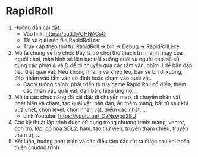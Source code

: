 # RapidRoll
1. Hướng dẫn cài đặt:
   + Vào link: https://cutt.ly/GHNAGsO
   + Tải và giải nén file RapidRoll.rar
   + Truy cập theo thứ tự: RapidRoll -> bin -> Debug -> RapidRoll.exe
2. Mô tả chung về trò chơi: Đây là trò chơi thử thách trí nhanh nhạy của người chơi, màn hình sẽ liên tục trôi xuống dưới và người chơi sẽ sử dụng các phím A và D để di chuyển qua các tấm ván, phím J để bắn đạn tiêu diệt quái vật. Nếu không nhanh và khéo léo, bạn sẽ bị rơi xuống, đáp nhầm vào tấm ván có đinh hoặc chạm vào quái vật.
   + Các ý tưởng chính: phát triển từ tựa game Rapid Roll cổ điển, thêm các nhân vật, quái vật, đạn bắn, hiệu ứng nổ,...
3. Mô tả các chức năng đã cài đặt: di chuyển map, di chuyển nhân vật, phát hiện va chạm, tạo quái vật, bắn đạn, ăn thêm mạng, bất tử sau khi vừa chết, chọn level, chọn nhân vật, điểm cao nhất, ... 
   + Link Youtube: https://youtu.be/_OzNswpq2BU
4. Các kỹ thuật lập trình được sử dụng trong chương trình: mảng, vector, con trỏ, lớp, đồ họa SDL2, hàm, tạo thư viện, truyền tham chiếu, truyền tham trị, ...
5. Kết luận, hướng phát triển và các điều tâm đắc rút ra được sau khi hoàn thiện chương trình
